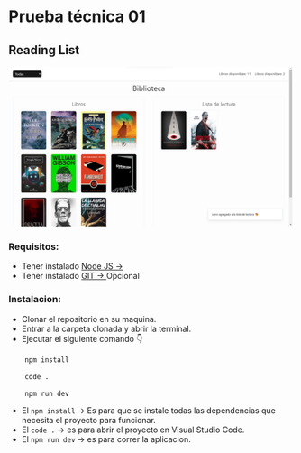 # Prueba técnica 01
## Reading List

![screenshot](<public/screenshots/Screenshot 2023-07-26 172954.png>)

### Requisitos:
* Tener instalado [Node JS → ](https://nodejs.org/es)
* Tener instalado [GIT → ](https://git-scm.com/) Opcional

### Instalacion:
* Clonar el repositorio en su maquina.
* Entrar a la carpeta clonada y abrir la terminal.
* Ejecutar el siguiente comando 👇



```npm
    npm install 
```

```npm
    code .
```

```npm
    npm run dev
```

* El ```npm install``` -> Es para que se instale todas las dependencias que necesita el proyecto para funcionar.
* El ```code .``` -> es para abrir el proyecto en Visual Studio Code.
* El ```npm run dev``` -> es para correr la aplicacion.